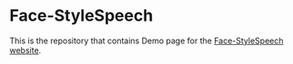 # Face-StyleSpeech
This is the repository that contains Demo page for the [Face-StyleSpeech website](https://face-stylespeech.github.io/).
